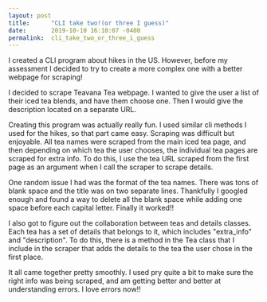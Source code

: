 ```yaml
---
layout: post
title:      "CLI take two!(or three I guess)"
date:       2019-10-10 16:10:07 -0400
permalink:  cli_take_two_or_three_i_guess
---
```



I created a CLI program about hikes in the US. However, before my assessment I decided to try to create a more complex one with a better webpage for scraping!

I decided to scrape Teavana Tea webpage. I wanted to give the user a list of their iced tea blends, and have them choose one. Then I would give the description located on a separate URL. 

Creating this program was actually really fun. I used similar cli methods I used for the hikes, so that part came easy. Scraping was difficult but enjoyable. All tea names were scraped from the main iced tea page, and then depending on which tea the user chooses, the individual tea pages are scraped for extra info. To do this, I use the tea URL scraped from the first page as an argument when I call the scraper to scrape details.

One random issue I had was the format of the tea names. There was tons of blank space and the title was on two separate lines. Thankfully I googled enough and found a way to delete all the blank space while adding one space before each capital letter. Finally it worked!! 

I also got to figure out the collaboration between teas and details classes. Each tea has a set of details that belongs to it, which includes "extra_info" and "description". To do this, there is a method in the Tea class that I include in the scraper that adds the details to the tea the user chose in the first place. 

It all came together pretty smoothly. I used pry quite a bit to make sure the right info was being scraped, and am getting better and better at understanding errors. I love errors now!! 
